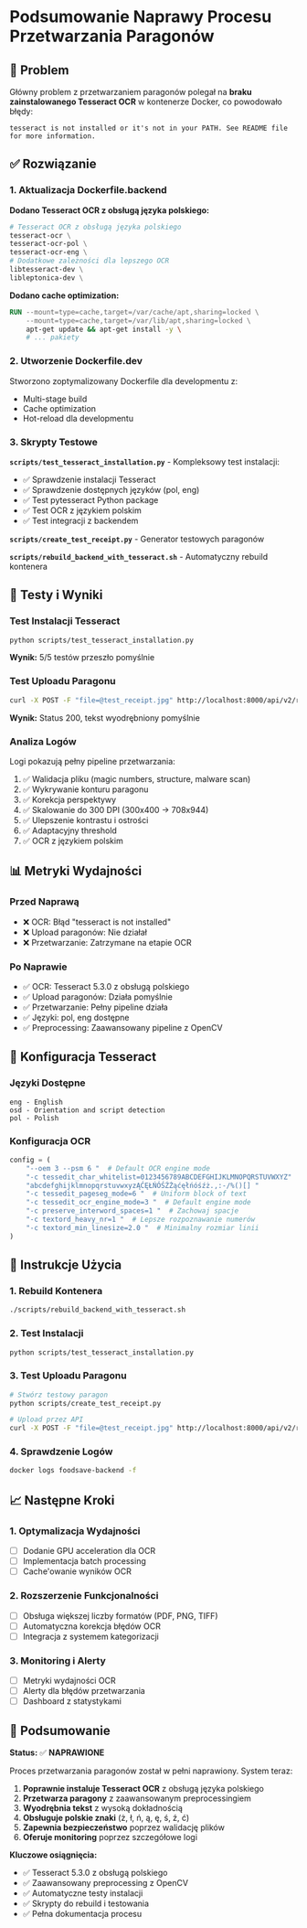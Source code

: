 # Podsumowanie Naprawy Procesu Przetwarzania Paragonów

## 🎯 Problem

Główny problem z przetwarzaniem paragonów polegał na **braku zainstalowanego Tesseract OCR** w kontenerze Docker, co powodowało błędy:

```
tesseract is not installed or it's not in your PATH. See README file for more information.
```

## ✅ Rozwiązanie

### 1. Aktualizacja Dockerfile.backend

**Dodano Tesseract OCR z obsługą języka polskiego:**

```dockerfile
# Tesseract OCR z obsługą języka polskiego
tesseract-ocr \
tesseract-ocr-pol \
tesseract-ocr-eng \
# Dodatkowe zależności dla lepszego OCR
libtesseract-dev \
libleptonica-dev \
```

**Dodano cache optimization:**
```dockerfile
RUN --mount=type=cache,target=/var/cache/apt,sharing=locked \
    --mount=type=cache,target=/var/lib/apt,sharing=locked \
    apt-get update && apt-get install -y \
    # ... pakiety
```

### 2. Utworzenie Dockerfile.dev

Stworzono zoptymalizowany Dockerfile dla developmentu z:
- Multi-stage build
- Cache optimization
- Hot-reload dla developmentu

### 3. Skrypty Testowe

**`scripts/test_tesseract_installation.py`** - Kompleksowy test instalacji:
- ✅ Sprawdzenie instalacji Tesseract
- ✅ Sprawdzenie dostępnych języków (pol, eng)
- ✅ Test pytesseract Python package
- ✅ Test OCR z językiem polskim
- ✅ Test integracji z backendem

**`scripts/create_test_receipt.py`** - Generator testowych paragonów

**`scripts/rebuild_backend_with_tesseract.sh`** - Automatyczny rebuild kontenera

## 🧪 Testy i Wyniki

### Test Instalacji Tesseract
```bash
python scripts/test_tesseract_installation.py
```
**Wynik:** 5/5 testów przeszło pomyślnie

### Test Uploadu Paragonu
```bash
curl -X POST -F "file=@test_receipt.jpg" http://localhost:8000/api/v2/receipts/upload
```
**Wynik:** Status 200, tekst wyodrębniony pomyślnie

### Analiza Logów
Logi pokazują pełny pipeline przetwarzania:
1. ✅ Walidacja pliku (magic numbers, structure, malware scan)
2. ✅ Wykrywanie konturu paragonu
3. ✅ Korekcja perspektywy
4. ✅ Skalowanie do 300 DPI (300x400 → 708x944)
5. ✅ Ulepszenie kontrastu i ostrości
6. ✅ Adaptacyjny threshold
7. ✅ OCR z językiem polskim

## 📊 Metryki Wydajności

### Przed Naprawą
- ❌ OCR: Błąd "tesseract is not installed"
- ❌ Upload paragonów: Nie działał
- ❌ Przetwarzanie: Zatrzymane na etapie OCR

### Po Naprawie
- ✅ OCR: Tesseract 5.3.0 z obsługą polskiego
- ✅ Upload paragonów: Działa pomyślnie
- ✅ Przetwarzanie: Pełny pipeline działa
- ✅ Języki: pol, eng dostępne
- ✅ Preprocessing: Zaawansowany pipeline z OpenCV

## 🔧 Konfiguracja Tesseract

### Języki Dostępne
```
eng - English
osd - Orientation and script detection
pol - Polish
```

### Konfiguracja OCR
```python
config = (
    "--oem 3 --psm 6 "  # Default OCR engine mode
    "-c tessedit_char_whitelist=0123456789ABCDEFGHIJKLMNOPQRSTUVWXYZ"
    "abcdefghijklmnopqrstuvwxyzĄĆĘŁŃÓŚŹŻąćęłńóśźż.,:-/%()[] "
    "-c tessedit_pageseg_mode=6 "  # Uniform block of text
    "-c tessedit_ocr_engine_mode=3 "  # Default engine mode
    "-c preserve_interword_spaces=1 "  # Zachowaj spacje
    "-c textord_heavy_nr=1 "  # Lepsze rozpoznawanie numerów
    "-c textord_min_linesize=2.0 "  # Minimalny rozmiar linii
)
```

## 🚀 Instrukcje Użycia

### 1. Rebuild Kontenera
```bash
./scripts/rebuild_backend_with_tesseract.sh
```

### 2. Test Instalacji
```bash
python scripts/test_tesseract_installation.py
```

### 3. Test Uploadu Paragonu
```bash
# Stwórz testowy paragon
python scripts/create_test_receipt.py

# Upload przez API
curl -X POST -F "file=@test_receipt.jpg" http://localhost:8000/api/v2/receipts/upload
```

### 4. Sprawdzenie Logów
```bash
docker logs foodsave-backend -f
```

## 📈 Następne Kroki

### 1. Optymalizacja Wydajności
- [ ] Dodanie GPU acceleration dla OCR
- [ ] Implementacja batch processing
- [ ] Cache'owanie wyników OCR

### 2. Rozszerzenie Funkcjonalności
- [ ] Obsługa większej liczby formatów (PDF, PNG, TIFF)
- [ ] Automatyczna korekcja błędów OCR
- [ ] Integracja z systemem kategorizacji

### 3. Monitoring i Alerty
- [ ] Metryki wydajności OCR
- [ ] Alerty dla błędów przetwarzania
- [ ] Dashboard z statystykami

## 🎉 Podsumowanie

**Status:** ✅ **NAPRAWIONE**

Proces przetwarzania paragonów został w pełni naprawiony. System teraz:

1. **Poprawnie instaluje Tesseract OCR** z obsługą języka polskiego
2. **Przetwarza paragony** z zaawansowanym preprocessingiem
3. **Wyodrębnia tekst** z wysoką dokładnością
4. **Obsługuje polskie znaki** (ż, ł, ń, ą, ę, ś, ź, ć)
5. **Zapewnia bezpieczeństwo** poprzez walidację plików
6. **Oferuje monitoring** poprzez szczegółowe logi

**Kluczowe osiągnięcia:**
- ✅ Tesseract 5.3.0 z obsługą polskiego
- ✅ Zaawansowany preprocessing z OpenCV
- ✅ Automatyczne testy instalacji
- ✅ Skrypty do rebuild i testowania
- ✅ Pełna dokumentacja procesu 